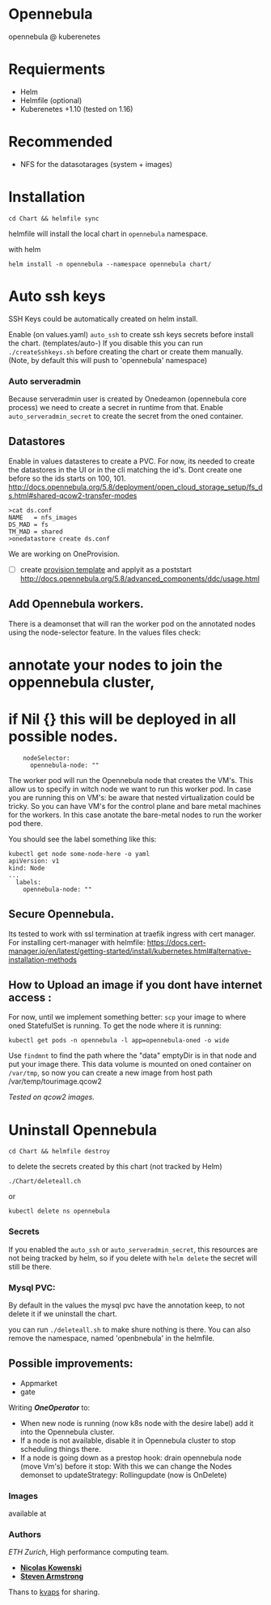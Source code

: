 # Opennebula
opennebula @ kuberenetes

# Requierments

* Helm
* Helmfile (optional)
* Kuberenetes +1.10 (tested on 1.16)

# Recommended

* NFS for the datasotarages (system + images)


# Installation

    cd Chart && helmfile sync

helmfile will install the local chart in `opennebula` namespace.

with helm

    helm install -n opennebula --namespace opennebula chart/

# Auto ssh keys

SSH Keys could be automatically created on helm install.

Enable (on values.yaml) `auto_ssh` to create ssh keys secrets before install the chart. (templates/auto-)
If you disable this you can run `./createSshkeys.sh` before creating the chart or create them manually.
(Note, by default this will push to 'opennebula' namespace)

### Auto serveradmin

Because serveradmin user is created  by Onedeamon (opennebula core process) we need to create a secret in runtime from that.
Enable `auto_serveradmin_secret` to create the secret from the oned container.

## Datastores

Enable in values datasteres to create a PVC.
For now, its needed to create the datastores in the UI or in the cli matching the id's. Dont create one before so the ids starts on 100, 101.
http://docs.opennebula.org/5.8/deployment/open_cloud_storage_setup/fs_ds.html#shared-qcow2-transfer-modes

```
>cat ds.conf
NAME   = nfs_images
DS_MAD = fs
TM_MAD = shared
>onedatastore create ds.conf
```


We are working on OneProvision.
- [ ] create [provision template](http://docs.opennebula.org/5.8/advanced_components/ddc/reference/provision/overview.html#ddc-provision-template) and applyit as a poststart
http://docs.opennebula.org/5.8/advanced_components/ddc/usage.html


## Add Opennebula workers.

There is a deamonset that will ran the worker pod on the annotated nodes using the node-selector feature.
In the values files check:

# annotate your nodes to join the oppennebula cluster,
# if Nil {} this will be deployed in all possible nodes.
  
        nodeSelector:
          opennebula-node: ""
  

The worker pod will run the Opennebula node that creates the VM's.
This allow us to specify in witch node we want to run this worker pod. In case you are running this on VM's: be aware that nested virtualization could be tricky. So you can have VM's for the control plane and bare metal machines for the workers. In this case anotate the bare-metal nodes to run the worker pod there.

You should see the label something like this:
```
kubectl get node some-node-here -o yaml
apiVersion: v1
kind: Node
...
  labels:
    opennebula-node: ""
```


## Secure Opennebula.

Its tested to work with ssl termination at traefik ingress with cert manager.
For installing cert-manager with helmfile: https://docs.cert-manager.io/en/latest/getting-started/install/kubernetes.html#alternative-installation-methods



## How to Upload an image if you dont have internet access :

For now, until we implement something better: `scp` your image to where oned StatefulSet is running.
To get the node where it is running:

    kubectl get pods -n opennebula -l app=opennebula-oned -o wide

Use `findmnt` to find the path where the "data" emptyDir is in that node and put your image there.
This data volume is mounted on oned container on `/var/tmp`, so now you can create a new image from host path /var/temp/tourimage.qcow2

*Tested on qcow2 images.*

# Uninstall Opennebula

    cd Chart && helmfile destroy

to delete the secrets created by this chart (not tracked by Helm)

    ./Chart/deleteall.ch
or

    kubectl delete ns opennebula



### Secrets

If you enabled the `auto_ssh` or `auto_serveradmin_secret`, this resources are not being tracked by helm, so if you delete with `helm delete` the secret will still be there.

### Mysql PVC:

By default in the values the mysql pvc have the annotation keep, to not delete it if we uninstall the chart.

you can run `./deleteall.sh` to make shure nothing is there. You can also remove the namespace, named 'openbnebula' in the helmfile.


## Possible improvements:

- Appmarket
- gate

Writing ***OneOperator*** to:
 * When new node is running (now k8s node with the desire label) add it into the Opennebula cluster.
 * If a node is not available, disable it in Opennebula cluster to stop scheduling things there.
 * If a node is going down as a prestop hook: drain opennebula node (move Vm's) before it stop: With this we can change the Nodes demonset to updateStrategy: Rollingupdate (now is OnDelete)

### Images

available at 


### Authors

 *ETH Zurich*, High performance computing team.

 * [**Nicolas Kowenski**](https://github.com/zakkg3)
 * [**Steven Armstrong**](https://github.com/asteven)

 Thans to [kvaps](https://github.com/kvaps) for sharing.
